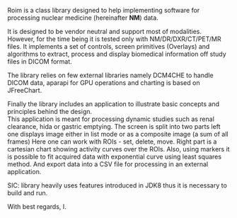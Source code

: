 Roim is a class library designed to help implementing software for processing nuclear medicine (hereinafter <b>NM</b>) data. 

It is designed to be vendor neutral and support most of modalities. 
However, for the time being it is tested only with NM/DR/DXR/CT/PET/MR files. 
It implements a set of controls, screen primitives (Overlays) and algorithms to extract, 
process and display biomedical information off study files in DICOM format. 
  
The library relies on few external libraries namely DCM4CHE to handle DICOM data, aparapi for GPU operations and charting is based on JFreeChart. 

Finally the library includes an application to illustrate basic concepts and principles behind the design.  
This application is meant for processing dynamic studies such as renal clearance, hida or gastric emptying. 
The screen is split into two parts left one displays image either in list mode or as a composite image (a sum of all frames)
Here one can work with ROIs - set, delete, move. 
Right part is a cartesian chart showing activity curves over the ROIs. 
Also, using markers it is possible to fit acquired data with exponential curve using least squares method. 
And export data into a CSV file for processing in an external application.          

SIC: library heavily uses features introduced in JDK8 thus it is necessary to build and run.

With best regards,
I. 


